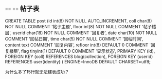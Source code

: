 --
-- 帖子表
-- 
CREATE TABLE post
(id int(8) NOT NULL AUTO_INCREMENT,
coll char(8) NOT NULL COMMENT '帖子主题',
floor int(8) NOT NULL COMMENT '帖子楼层',
userid char(18) NOT NULL COMMENT '回复者',
date char(10) NOT NULL COMMENT '回帖日期',
time char(5) NOT NULL COMMENT '回帖时间',
content text COMMENT '回复内容',
refloor int(8) DEFAULT 0 COMMENT '回复楼层',
flag tinyint(1) DEFAULT 0 COMMENT '显示状态',
PRIMARY KEY (id),
FOREIGN KEY (coll) REFERENCES blog(collection),
FOREIGN KEY (userid) REFERENCES user(identity)
) ENGINE=InnoDB DEFAULT CHARSET=utf8;

为什么多了15行就无法建表成功？